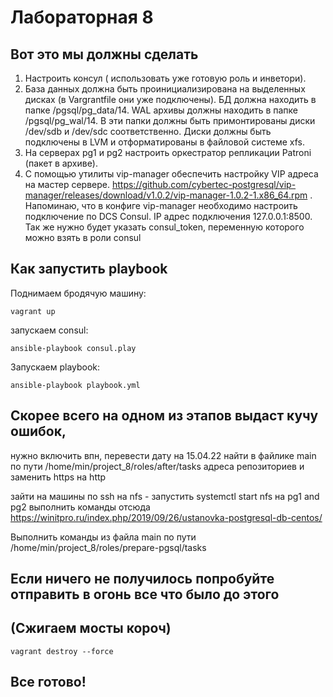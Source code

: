 # Лабораторная 8

## Вот это мы должны сделать

1. Настроить консул ( использовать уже готовую роль и инветори).
2. База данных должна быть проинициализирована на выделенных дисках (в Vargrantfile они уже подключены). БД должна находить в папке /pgsql/pg_data/14. WAL архивы должны находить в папке /pgsql/pg_wal/14. В эти папки должны быть примонтированы диски /dev/sdb и /dev/sdc соответственно. Диски должны быть подключены в LVM и отформатированы в файловой системе xfs.
3. На серверах pg1 и pg2 настроить оркестратор репликации Patroni (пакет в архиве).
4. С помощью утилиты vip-manager обеспечить настройку VIP адреса на мастер сервере. https://github.com/cybertec-postgresql/vip-manager/releases/download/v1.0.2/vip-manager-1.0.2-1.x86_64.rpm . Напоминаю, что в конфиге vip-manager необходимо настроить подключение по DCS Consul. IP адрес подключения 127.0.0.1:8500. Так же нужно будет указать consul_token, переменную которого можно взять в роли consul

## Как запустить playbook

Поднимаем бродячую машину:
````
vagrant up
````
запускаем consul:

````
ansible-playbook consul.play
````

Запускаем playbook:

````
ansible-playbook playbook.yml 
````
## Скорее всего на одном из этапов выдаст кучу ошибок, 
нужно включить впн, перевести дату на 15.04.22
найти в файлике main по пути /home/min/project_8/roles/after/tasks
 адреса репозиториев и заменить https на http

зайти на машины по ssh 
на nfs - запустить systemctl start nfs
на pg1 and pg2 выполнить команды отсюда https://winitpro.ru/index.php/2019/09/26/ustanovka-postgresql-db-centos/ 

Выполнить команды из файла main по пути /home/min/project_8/roles/prepare-pgsql/tasks

## Если ничего не получилось попробуйте отправить в огонь все что было до этого
## (Сжигаем мосты короч)

````
vagrant destroy --force
````
## Все готово!
